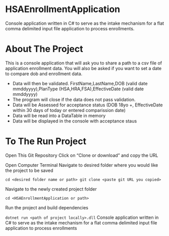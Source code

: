 # HSAEnrollmentApplication
Console application written in C# to serve as the intake mechanism for a flat comma delimited input file application to process enrollments.

# About The Project
This is a console application that will ask you to share a path to a csv file of application enrollment data. You will also be asked if you want to set a date to compare dob and enrollment data.

- Data will then be validated. 
 FirstName,LastName,DOB (valid date mmddyyyy),PlanType (HSA,HRA,FSA),EffectiveDate (valid date mmddyyyy)
- The program will close if the data does not pass validation.
- Data will be Assessed for acceptance status (DOB 18yo +, EffectiveDate within 30 days of today or entered comparission date)
- Data will be read into a DataTable in memory
- Data will be displayed in the console with acceptance staus

# To The Run Project
Open This Git Repository
Click on “Clone or download” and copy the URL

Open Computer Terminal
Navigate to desired folder where you would like the project to be saved

`cd <desired folder name or path>
git clone <paste git URL you copied>`

Navigate to the newly created project folder

`cd <HSAEnrollmentApplication or path>`

Run the project and build dependencies

`dotnet run <path of project locally>.dll`
Console application written in C# to serve as the intake mechanism for a flat comma delimited input file application to process enrollments

